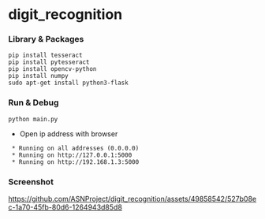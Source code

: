 # digit_recognition

### Library & Packages
```
pip install tesseract
pip install pytesseract
pip install opencv-python
pip install numpy
sudo apt-get install python3-flask
```

### Run & Debug
```
python main.py
```
- Open ip address with browser
```
 * Running on all addresses (0.0.0.0)
 * Running on http://127.0.0.1:5000
 * Running on http://192.168.1.3:5000
``` 

### Screenshot
https://github.com/ASNProject/digit_recognition/assets/49858542/527b08ec-1a70-45fb-80d6-1264943d85d8

